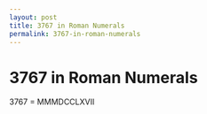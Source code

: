 ```yaml
---
layout: post
title: 3767 in Roman Numerals
permalink: 3767-in-roman-numerals
---
```


# 3767 in Roman Numerals

3767 = MMMDCCLXVII
